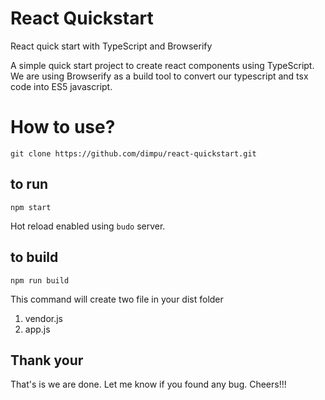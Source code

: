 # React Quickstart
React quick start with TypeScript and Browserify


A simple quick start project to create react components using TypeScript. 
We are using Browserify as a build tool to convert our typescript and tsx code into ES5 javascript.

# How to use?

```shell
git clone https://github.com/dimpu/react-quickstart.git
```

## to run

```shell
npm start
```
Hot reload enabled using `budo` server.


## to build
```shell
npm run build
```
This command will create two file in your dist folder
1) vendor.js
2) app.js


## Thank your

That's is we are done. Let me know if you found any bug.
Cheers!!!

